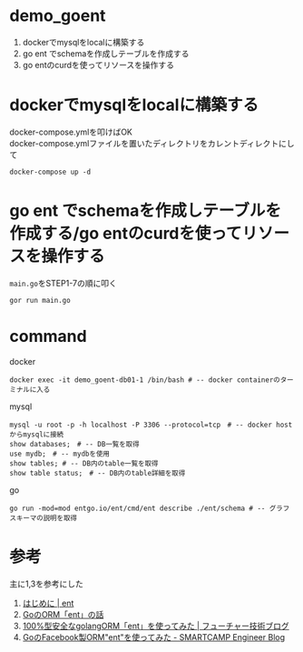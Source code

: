 # demo_goent
1. dockerでmysqlをlocalに構築する
2. go ent でschemaを作成しテーブルを作成する
3. go entのcurdを使ってリソースを操作する

# dockerでmysqlをlocalに構築する
docker-compose.ymlを叩けばOK  
docker-compose.ymlファイルを置いたディレクトリをカレントディレクトにして
```
docker-compose up -d
```

# go ent でschemaを作成しテーブルを作成する/go entのcurdを使ってリソースを操作する
`main.go`をSTEP1-7の順に叩く
```
gor run main.go
```

# command

docker
```
docker exec -it demo_goent-db01-1 /bin/bash # -- docker containerのターミナルに入る
```

mysql
```
mysql -u root -p -h localhost -P 3306 --protocol=tcp　# -- docker hostからmysqlに接続
show databases;　# -- DB一覧を取得
use mydb;　# -- mydbを使用
show tables; # -- DB内のtable一覧を取得
show table status;　# -- DB内のtable詳細を取得
```

go
```
go run -mod=mod entgo.io/ent/cmd/ent describe ./ent/schema # -- グラフスキーマの説明を取得
```

# 参考
主に1,3を参考にした
1. [はじめに \| ent](https://entgo.io/ja/docs/schema-def/)
2. [GoのORM「ent」の話](https://zenn.dev/masamiki/articles/83a8db3f132fcb1c48f0)
3. [100%型安全なgolangORM「ent」を使ってみた \| フューチャー技術ブログ](https://future-architect.github.io/articles/20210728a/)
4. [GoのFacebook製ORM"ent"を使ってみた \- SMARTCAMP Engineer Blog](https://tech.smartcamp.co.jp/entry/try-go-ent#%E3%82%B9%E3%82%AD%E3%83%BC%E3%83%9E%E3%81%AE%E5%AE%9A%E7%BE%A9)
